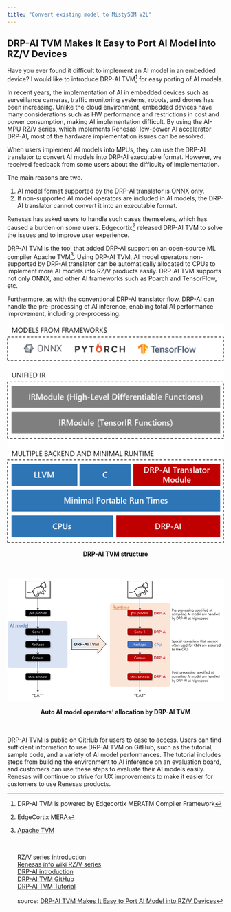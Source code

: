 ```yaml
---
title: "Convert existing model to MistySOM V2L"
---
```


## DRP-AI TVM Makes It Easy to Port AI Model into RZ/V Devices

Have you ever found it difficult to implement an AI model in an embedded device? 
I would like to introduce DRP-AI TVM[^1] for easy porting of AI models.

In recent years, the implementation of AI in embedded devices such as surveillance cameras, traffic monitoring systems, robots, and drones has been increasing. Unlike the cloud environment, embedded devices have many considerations such as HW performance and restrictions in cost and power consumption, making AI implementation difficult. By using the AI-MPU RZ/V series, which implements Renesas' low-power AI accelerator DRP-AI, most of the hardware implementation issues can be resolved.

When users implement AI models into MPUs, they can use the DRP-AI translator to convert AI models into DRP-AI executable format. However, we received feedback from some users about the difficulty of implementation.

The main reasons are two.

1. AI model format supported by the DRP-AI translator is ONNX only.
2. If non-supported AI model operators are included in AI models, the DRP-AI translator cannot convert it into an executable format.

Renesas has asked users to handle such cases themselves, which has caused a burden on some users. Edgecortix[^2] released DRP-AI TVM to solve the issues and to improve user experience.

DRP-AI TVM is the tool that added DRP-AI support on an open-source ML compiler Apache TVM[^3]. Using DRP-AI TVM, AI model operators non-supported by DRP-AI translator can be automatically allocated to CPUs to implement more AI models into RZ/V products easily. DRP-AI TVM supports not only ONNX, and other AI frameworks such as Poarch and TensorFlow, etc.

Furthermore, as with the conventional DRP-AI translator flow, DRP-AI can handle the pre-processing of AI inference, enabling total AI performance improvement, including pre-processing.
<p align="center">
<img src="../files/img/DRP-AI-TVM-structure.png"/>
  </p>
<p align="center">
  <strong>DRP-AI TVM structure</strong><br/><br/><br/>
</p>
<p align="center">
<img  src="../files/img/ai-model-operators-allocation-by-DRP-AI-TVM.png"/>
</p>
<p align="center">
  <strong>Auto AI model operators’ allocation by DRP-AI TVM</strong><br/><br/><br/>
</p

DRP-AI TVM is public on GitHub for users to ease to access. Users can find sufficient information to use DRP-AI TVM on GitHub, such as the tutorial, sample code, and a variety of AI model performances. The tutorial includes steps from building the environment to AI inference on an evaluation board, and customers can use these steps to evaluate their AI models easily. Renesas will continue to strive for UX improvements to make it easier for customers to use Renesas products.

[^1]: DRP-AI TVM is powered by Edgecortix MERATM Compiler Framework
[^2]: EdgeCortix MERA
[^3]: [Apache TVM](https://tvm.apache.org) <p>&nbsp;</p>
[RZ/V series introduction](https://www.renesas.com/us/en/products/microcontrollers-microprocessors/rz-mpus/rzv-embedded-ai-mpus)<br/>
[Renesas info wiki RZ/V series](https://renesas.info/wiki/RZ-V)<br/>
[DRP-AI introduction](https://www.renesas.com/us/en/application/key-technology/artificial-intelligence/ai-accelerator-drp-ai)<br/>
[DRP-AI TVM GitHub](https://github.com/renesas-rz/rzv_drp-ai_tvm)<br/>
[DRP-AI TVM Tutorial](https://www.renesas.com/us/en/application/key-technology/artificial-intelligence/ai-accelerator-drp-ai/ai-tool-drp-ai-tvm)<br/>
<br/>source: [DRP-AI TVM Makes It Easy to Port AI Model into RZ/V Devices](https://www.renesas.com/us/en/blogs/drp-ai-tvm-makes-it-easy-port-ai-model-rzv-devices)
